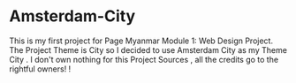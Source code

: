 # Amsterdam-City
This is my first project for Page Myanmar Module 1: Web Design Project. The Project Theme is City so I decided to use Amsterdam City as my Theme City . I don't own nothing for this Project Sources , all the credits go to the rightful owners! !
